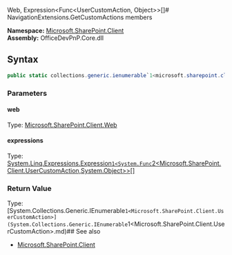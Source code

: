 Web, Expression<Func<UserCustomAction, Object>>[]# NavigationExtensions.GetCustomActions members
  

**Namespace:** [Microsoft.SharePoint.Client](Microsoft.SharePoint.Client.md)  
**Assembly:** OfficeDevPnP.Core.dll  
## Syntax
```C#
public static collections.generic.ienumerable`1<microsoft.sharepoint.client.usercustomaction> GetCustomActions(Web, Expression<Func<UserCustomAction, Object>>[])
```
### Parameters
#### web
Type: [Microsoft.SharePoint.Client.Web](Microsoft.SharePoint.Client.Web.md) 
#### 
#### expressions
Type: [System.Linq.Expressions.Expression`1<System.Func`2<Microsoft.SharePoint.Client.UserCustomAction,System.Object>>[]](System.Linq.Expressions.Expression`1<System.Func`2<Microsoft.SharePoint.Client.UserCustomAction,System.Object>>[].md) 
#### 
### Return Value
Type: [System.Collections.Generic.IEnumerable`1<Microsoft.SharePoint.Client.UserCustomAction>](System.Collections.Generic.IEnumerable`1<Microsoft.SharePoint.Client.UserCustomAction>.md)## See also
- [Microsoft.SharePoint.Client](Microsoft.SharePoint.Client.md)
